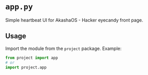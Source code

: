# `app.py`

Simple heartbeat UI for AkashaOS - Hacker eyecandy front page.

## Usage

Import the module from the `project` package. Example:

```python
from project import app
# or
import project.app
```
